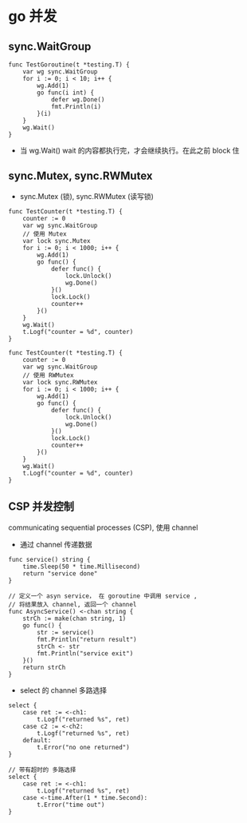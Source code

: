 # go 并发

## sync.WaitGroup
```
func TestGoroutine(t *testing.T) {
	var wg sync.WaitGroup
	for i := 0; i < 10; i++ {
		wg.Add(1)
		go func(i int) {
			defer wg.Done()
			fmt.Println(i)
		}(i)
	}
	wg.Wait()
}
```

* 当 wg.Wait()  wait 的内容都执行完，才会继续执行。在此之前 block 住

## sync.Mutex, sync.RWMutex
* sync.Mutex (锁), sync.RWMutex (读写锁)

```
func TestCounter(t *testing.T) {
	counter := 0
	var wg sync.WaitGroup
    // 使用 Mutex
	var lock sync.Mutex
	for i := 0; i < 1000; i++ {
		wg.Add(1)
		go func() {
			defer func() {
				lock.Unlock()
				wg.Done()
			}()
			lock.Lock()
			counter++
		}()
	}
	wg.Wait()
	t.Logf("counter = %d", counter)
}
```

```
func TestCounter(t *testing.T) {
	counter := 0
	var wg sync.WaitGroup
    // 使用 RWMutex
	var lock sync.RWMutex
	for i := 0; i < 1000; i++ {
		wg.Add(1)
		go func() {
			defer func() {
				lock.Unlock()
				wg.Done()
			}()
			lock.Lock()
			counter++
		}()
	}
	wg.Wait()
	t.Logf("counter = %d", counter)
}

```

## CSP 并发控制
communicating sequential processes (CSP), 使用 channel

* 通过 channel 传递数据

```
func service() string {
	time.Sleep(50 * time.Millisecond)
	return "service done"
}

// 定义一个 asyn service， 在 goroutine 中调用 service ,
// 将结果放入 channel, 返回一个 channel
func AsyncService() <-chan string {
	strCh := make(chan string, 1)
	go func() {
		str := service()
		fmt.Println("return result")
		strCh <- str
		fmt.Println("service exit")
	}()
	return strCh
}

```

* select 的 channel 多路选择

```
select {
    case ret := <-ch1:
        t.Logf("returned %s", ret)
    case c2 := <-ch2:
        t.Logf("returned %s", ret)
    default:
        t.Error("no one returned")
}
```

```
// 带有超时的 多路选择
select {
    case ret := <-ch1:
        t.Logf("returned %s", ret)
    case <-time.After(1 * time.Second):
        t.Error("time out")
}
```